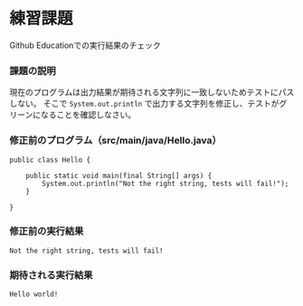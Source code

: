 # 練習課題
Github Educationでの実行結果のチェック

### 課題の説明
現在のプログラムは出力結果が期待される文字列に一致しないためテストにパスしない。
そこで `System.out.println` で出力する文字列を修正し、テストがグリーンになることを確認しなさい。


### 修正前のプログラム（src/main/java/Hello.java）
```
public class Hello {

	public static void main(final String[] args) {
		System.out.println("Not the right string, tests will fail!");
	}

}
```

### 修正前の実行結果
```
Not the right string, tests will fail!
```


### 期待される実行結果
```
Hello world!
```
